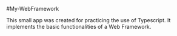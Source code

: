 #My-WebFramework

This small app was created for practicing the use of Typescript.
It implements the basic functionalities of a Web Framework.